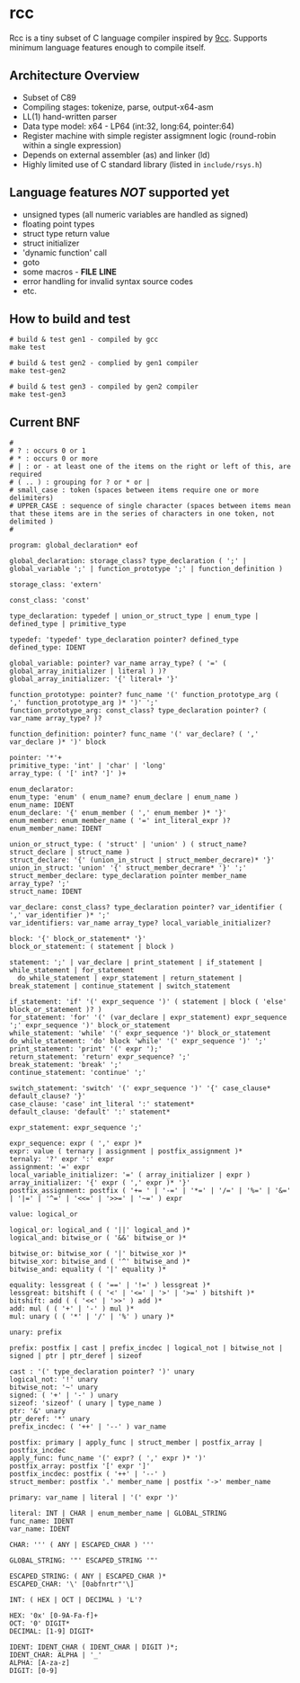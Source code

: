 # rcc

Rcc is a tiny subset of C language compiler inspired by [9cc](https://github.com/rui314/9cc). Supports minimum language features enough to compile itself.

## Architecture Overview

- Subset of C89
- Compiling stages: tokenize, parse, output-x64-asm
- LL(1) hand-written parser
- Data type model: x64 - LP64 (int:32, long:64, pointer:64)
- Register machine with simple register assigmnent logic (round-robin within a single expression)
- Depends on external assembler (as) and linker (ld)
- Highly limited use of C standard library (listed in `include/rsys.h`)

## Language features *NOT* supported yet

- unsigned types (all numeric variables are handled as signed)
- floating point types
- struct type return value
- struct initializer
- 'dynamic function' call
- goto
- some macros - __FILE__ __LINE__ 
- error handling for invalid syntax source codes
- etc.

## How to build and test

```
# build & test gen1 - compiled by gcc
make test

# build & test gen2 - complied by gen1 compiler
make test-gen2

# build & test gen3 - compiled by gen2 compiler
make test-gen3
```

## Current BNF
```
#
# ? : occurs 0 or 1
# * : occurs 0 or more
# | : or - at least one of the items on the right or left of this, are required
# ( .. ) : grouping for ? or * or |
# small_case : token (spaces between items require one or more delimiters)
# UPPER_CASE : sequence of single character (spaces between items mean that these items are in the series of characters in one token, not delimited )
#

program: global_declaration* eof

global_declaration: storage_class? type_declaration ( ';' | global_variable ';' | function_prototype ';' | function_definition )

storage_class: 'extern'

const_class: 'const'

type_declaration: typedef | union_or_struct_type | enum_type | defined_type | primitive_type

typedef: 'typedef' type_declaration pointer? defined_type
defined_type: IDENT

global_variable: pointer? var_name array_type? ( '=' ( global_array_initializer | literal ) )?
global_array_initializer: '{' literal+ '}'

function_prototype: pointer? func_name '(' function_prototype_arg ( ',' function_prototype_arg )* ')' ';'
function_prototype_arg: const_class? type_declaration pointer? ( var_name array_type? )? 

function_definition: pointer? func_name '(' var_declare? ( ',' var_declare )* ')' block

pointer: '*'+
primitive_type: 'int' | 'char' | 'long'
array_type: ( '[' int? ']' )+

enum_declarator: 
enum_type: 'enum' ( enum_name? enum_declare | enum_name )
enum_name: IDENT
enum_declare: '{' enum_member ( ',' enum_member )* '}'
enum_member: enum_member_name ( '=' int_literal_expr )? 
enum_member_name: IDENT

union_or_struct_type: ( 'struct' | 'union' ) ( struct_name? struct_declare | struct_name )
struct_declare: '{' (union_in_struct | struct_member_decrare)* '}'
union_in_struct: 'union' '{' struct_member_decrare* '}' ';'
struct_member_declare: type_declaration pointer member_name array_type? ';'
struct_name: IDENT

var_declare: const_class? type_declaration pointer? var_identifier ( ',' var_identifier )* ';'
var_identifiers: var_name array_type? local_variable_initializer?

block: '{' block_or_statement* '}'
block_or_statement: ( statement | block )

statement: ';' | var_declare | print_statement | if_statement | while_statement | for_statement 
  do_while_statement | expr_statement | return_statement | break_statement | continue_statement | switch_statement

if_statement: 'if' '(' expr_sequence ')' ( statement | block ( 'else' block_or_statement )? )
for_statement: 'for' '(' (var_declare | expr_statement) expr_sequence ';' expr_sequence ')' block_or_statement
while_statement: 'while' '(' expr_sequence ')' block_or_statement
do_while_statement: 'do' block 'while' '(' expr_sequence ')' ';'
print_statement: 'print' '(' expr ');'
return_statement: 'return' expr_sequence? ';'
break_statement: 'break' ';'
continue_statement: 'continue' ';'

switch_statement: 'switch' '(' expr_sequence ')' '{' case_clause* default_clause? '}'
case_clause: 'case' int_literal ':' statement*
default_clause: 'default' ':' statement*

expr_statement: expr_sequence ';'

expr_sequence: expr ( ',' expr )*
expr: value ( ternary | assignment | postfix_assignment )* 
ternaly: '?' expr ':' expr
assignment: '=' expr
local_variable_initializer: '=' ( array_initializer | expr )
array_initializer: '{' expr ( ',' expr )* '}'
postfix_assignment: postfix ( '+= ' | '-=' | '*=' | '/=' | '%=' | '&=' | '|=' | '^=' | '<<=' | '>>=' | '~=' ) expr

value: logical_or

logical_or: logical_and ( '||' logical_and )*
logical_and: bitwise_or ( '&&' bitwise_or )*

bitwise_or: bitwise_xor ( '|' bitwise_xor )*
bitwise_xor: bitwise_and ( '^' bitwise_and )*
bitwise_and: equality ( '|' equality )*

equality: lessgreat ( ( '==' | '!=' ) lessgreat )*
lessgreat: bitshift ( ( '<' | '<=' | '>' | '>=' ) bitshift )*
bitshift: add ( ( '<<' | '>>' ) add )*
add: mul ( ( '+' | '-' ) mul )*
mul: unary ( ( '*' | '/' | '%' ) unary )*

unary: prefix

prefix: postfix | cast | prefix_incdec | logical_not | bitwise_not | signed | ptr | ptr_deref | sizeof

cast : '(' type_declaration pointer? ')' unary
logical_not: '!' unary
bitwise_not: '~' unary
signed: ( '+' | '-' ) unary
sizeof: 'sizeof' ( unary | type_name )
ptr: '&' unary
ptr_deref: '*' unary
prefix_incdec: ( '++' | '--' ) var_name

postfix: primary | apply_func | struct_member | postfix_array | postfix_incdec
apply_func: func_name '(' expr? ( ',' expr )* ')'
postfix_array: postfix '[' expr ']'
postfix_incdec: postfix ( '++' | '--' )
struct_member: postfix '.' member_name | postfix '->' member_name

primary: var_name | literal | '(' expr ')'

literal: INT | CHAR | enum_member_name | GLOBAL_STRING
func_name: IDENT
var_name: IDENT

CHAR: ''' ( ANY | ESCAPED_CHAR ) '''

GLOBAL_STRING: '"' ESCAPED_STRING '"'

ESCAPED_STRING: ( ANY | ESCAPED_CHAR )*
ESCAPED_CHAR: '\' [0abfnrtr"'\]

INT: ( HEX | OCT | DECIMAL ) 'L'?

HEX: '0x' [0-9A-Fa-f]+
OCT: '0' DIGIT*
DECIMAL: [1-9] DIGIT*

IDENT: IDENT_CHAR ( IDENT_CHAR | DIGIT )*;
IDENT_CHAR: ALPHA | '_'
ALPHA: [A-za-z]
DIGIT: [0-9]
```
